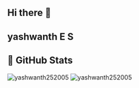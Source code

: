 ## Hi there 👋

<!--
**yashwanth252005/yashwanth252005** is a ✨ _special_ ✨ repository because its `README.md` (this file) appears on your GitHub profile.

Here are some ideas to get you started:

- 🔭 I’m currently working on ...
- 🌱 I’m currently learning ...
- 👯 I’m looking to collaborate on ...
- 🤔 I’m looking for help with ...
- 💬 Ask me about ...
- 📫 How to reach me: ...
- 😄 Pronouns: ...
- ⚡ Fun fact: ...
-->
## yashwanth E S

## 🚀 GitHub Stats

<img src="https://github-readme-stats.vercel.app/api?username=yashwanth252005&show_icons=true&locale=en&theme=tokyonight" alt="yashwanth252005" />

<img src="https://github-readme-streak-stats.herokuapp.com?user=yashwanth252005" alt="yashwanth252005" />
